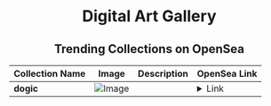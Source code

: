 <div align="center">

# Digital Art Gallery

## Trending Collections on OpenSea

| Collection Name                       | Image                                                                                     | Description                       | OpenSea Link                                                                                          |
|---------------------------------------|-------------------------------------------------------------------------------------------|-----------------------------------|--------------------------------------------------------------------------------------------------------|
| **dogic** | ![Image](https://i.seadn.io/s/raw/files/1945f1f6baca6c0fdaa98b0d1c2a0b98.jpg?w=500&auto=format?w=200&auto=format) |  | <details><summary>Link</summary>[dogic](https://opensea.io/collection/dogic)</details> |

</div>